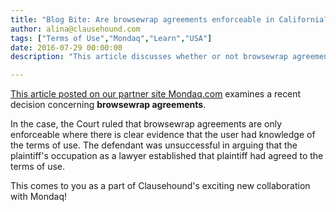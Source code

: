 ```yaml
---
title: "Blog Bite: Are browsewrap agreements enforceable in California?"
author: alina@clausehound.com
tags: ["Terms of Use","Mondaq","Learn","USA"]
date: 2016-07-29 00:00:00
description: "This article discusses whether or not browsewrap agreements enforceable in California."

---
```


[This article posted on our partner site Mondaq.com](http://www.mondaq.com/unitedstates/x/515066/IT+internet/Browsewrap+Agreement+Held+Unenforceable+Website+Designers+Take+Note) examines a recent decision concerning **browsewrap agreements**. 

In the case, the Court ruled that browsewrap agreements are only enforceable where there is clear evidence that the user had knowledge of the terms of use. The defendant was unsuccessful in arguing that the plaintiff's occupation as a lawyer established that plaintiff had agreed to the terms of use.

This comes to you as a part of Clausehound's exciting new collaboration with Mondaq!
